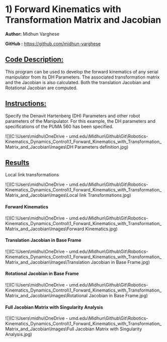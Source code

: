 # 1) Forward Kinematics with Transformation Matrix and Jacobian
**Author:** Midhun Varghese  

**GitHub :** https://github.com/midhun-varghese   



## <u>**Code Description:**</u> 

This program can be used to develop the forward kinematics of any serial manipulator from its DH Parameters. The associated transformation matrix and the Jacobian is also calculated. Both the translation Jacobian and Rotational Jacobian are computed.



## **<u>Instructions:</u>**

Specify the Denavit Hartenberg (DH) Parameters and other robot parameters of the Manipulator. For this example, the DH parameters and specifications of the PUMA 560 has been specified.

![](C:\Users\midhu\OneDrive - umd.edu\Midhun\Github\Git\Robotics-Kinematics_Dynamics_Control\1_Forward_Kinematics_with_Transformation_Matrix_and_Jacobian\Images\DH Parameters definition.jpg)



## **<u>Results</u>**

Local link transformations

![](C:\Users\midhu\OneDrive - umd.edu\Midhun\Github\Git\Robotics-Kinematics_Dynamics_Control\1_Forward_Kinematics_with_Transformation_Matrix_and_Jacobian\Images\Local link Transformations.jpg)



#### **Forward Kinematics**

![](C:\Users\midhu\OneDrive - umd.edu\Midhun\Github\Git\Robotics-Kinematics_Dynamics_Control\1_Forward_Kinematics_with_Transformation_Matrix_and_Jacobian\Images\Forward Kinematics.jpg)



#### Translation Jacobian in Base Frame

![](C:\Users\midhu\OneDrive - umd.edu\Midhun\Github\Git\Robotics-Kinematics_Dynamics_Control\1_Forward_Kinematics_with_Transformation_Matrix_and_Jacobian\Images\Translation Jacobian in Base Frame.jpg)



#### Rotational Jacobian in Base Frame

![](C:\Users\midhu\OneDrive - umd.edu\Midhun\Github\Git\Robotics-Kinematics_Dynamics_Control\1_Forward_Kinematics_with_Transformation_Matrix_and_Jacobian\Images\Rotational Jacobian in Base Frame.jpg)



#### Full Jacobian Matrix with Singularity Analysis

![](C:\Users\midhu\OneDrive - umd.edu\Midhun\Github\Git\Robotics-Kinematics_Dynamics_Control\1_Forward_Kinematics_with_Transformation_Matrix_and_Jacobian\Images\Full Jacobian Matrix with Singularity Analysis.jpg)